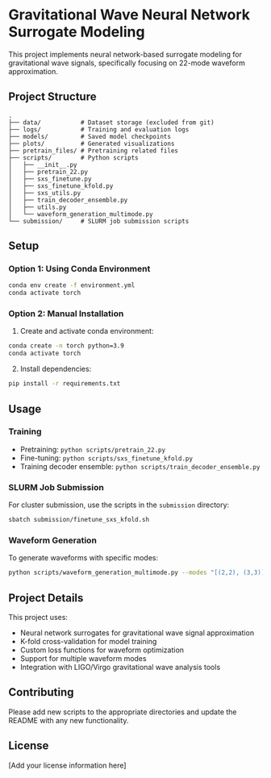 # Gravitational Wave Neural Network Surrogate Modeling

This project implements neural network-based surrogate modeling for gravitational wave signals, specifically focusing on 22-mode waveform approximation.

## Project Structure

```
.
├── data/           # Dataset storage (excluded from git)
├── logs/           # Training and evaluation logs
├── models/         # Saved model checkpoints
├── plots/          # Generated visualizations
├── pretrain_files/ # Pretraining related files
├── scripts/        # Python scripts
│   ├── __init__.py
│   ├── pretrain_22.py
│   ├── sxs_finetune.py
│   ├── sxs_finetune_kfold.py
│   ├── sxs_utils.py
│   ├── train_decoder_ensemble.py
│   ├── utils.py
│   └── waveform_generation_multimode.py
└── submission/     # SLURM job submission scripts
```

## Setup

### Option 1: Using Conda Environment
```bash
conda env create -f environment.yml
conda activate torch
```

### Option 2: Manual Installation
1. Create and activate conda environment:
```bash
conda create -n torch python=3.9
conda activate torch
```

2. Install dependencies:
```bash
pip install -r requirements.txt
```

## Usage

### Training
- Pretraining: `python scripts/pretrain_22.py`
- Fine-tuning: `python scripts/sxs_finetune_kfold.py`
- Training decoder ensemble: `python scripts/train_decoder_ensemble.py`

### SLURM Job Submission
For cluster submission, use the scripts in the `submission` directory:
```bash
sbatch submission/finetune_sxs_kfold.sh
```

### Waveform Generation
To generate waveforms with specific modes:
```bash
python scripts/waveform_generation_multimode.py --modes "[(2,2), (3,3)]" --sur NRSur7dq4
```

## Project Details

This project uses:
- Neural network surrogates for gravitational wave signal approximation
- K-fold cross-validation for model training
- Custom loss functions for waveform optimization
- Support for multiple waveform modes
- Integration with LIGO/Virgo gravitational wave analysis tools

## Contributing

Please add new scripts to the appropriate directories and update the README with any new functionality.

## License

[Add your license information here]
